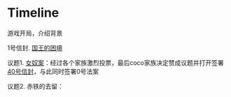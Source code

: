 # Timeline

游戏开局，介绍背景

1号信封. [国王的困境](kingdilemma.md)

议题1. [女奴案](../yi-ti/nv-nu-an/)：经过各个家族激烈投票，最后coco家族决定赞成议题并打开签署[40号信封](40.-yuan-fang-de-hui-bao.md)，与此同时签署0号法案

议题2. 赤铁的去留：
